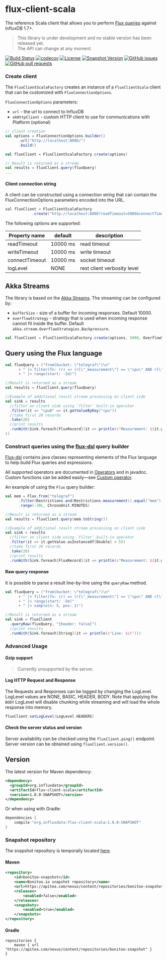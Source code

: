 # flux-client-scala

The reference Scala client that allows you to perform [Flux queries](https://github.com/influxdata/flux/blob/master/docs/SPEC.md) against InfluxDB 1.7+. 

> This library is under development and no stable version has been released yet.  
> The API can change at any moment.

[![Build Status](https://travis-ci.org/bonitoo-io/influxdata-platform-java.svg?branch=master)](https://travis-ci.org/bonitoo-io/influxdata-platform-java)
[![codecov](https://codecov.io/gh/bonitoo-io/influxdata-platform-java/branch/master/graph/badge.svg)](https://codecov.io/gh/bonitoo-io/influxdata-platform-java)
[![License](https://img.shields.io/github/license/bonitoo-io/influxdata-platform-java.svg)](https://github.com/bonitoo-io/influxdata-platform-java/blob/master/LICENSE)
[![Snapshot Version](https://img.shields.io/nexus/s/https/apitea.com/nexus/io.bonitoo.flux/flux-java.svg)](https://apitea.com/nexus/content/repositories/bonitoo-snapshot/)
[![GitHub issues](https://img.shields.io/github/issues-raw/bonitoo-io/influxdata-platform-java.svg)](https://github.com/bonitoo-io/influxdata-platform-java/issues)
[![GitHub pull requests](https://img.shields.io/github/issues-pr-raw/bonitoo-io/influxdata-platform-java.svg)](https://github.com/bonitoo-io/influxdata-platform-java/pulls)

### Create client

The `FluxClientScalaFactory` creates an instance of a `FluxClientScala` client that can be customized with `FluxConnectionOptions`.

`FluxConnectionOptions` parameters:
 
- `url` -  the url to connect to InfluxDB
- `okHttpClient` - custom HTTP client to use for communications with Platform (optional)

```scala
// client creation
val options = FluxConnectionOptions.builder()
      .url("http://localhost:8086/")
      .build()

val fluxClient = FluxClientScalaFactory.create(options)

// Result is returned as a stream
val results = fluxClient.query(fluxQuery)
...
```

#### Client connection string

A client can be constructed using a connection string that can contain the FluxConnectionOptions parameters encoded into the URL.  
 
```java
val fluxClient = FluxClientScalaFactory
            .create("http://localhost:8086?readTimeout=5000&connectTimeout=5000&logLevel=BASIC")
```
The following options are supported:

| Property name | default | description |
| --------------|-------------|-------------| 
| readTimeout       | 10000 ms| read timeout |
| writeTimeout      | 10000 ms| write timeout |
| connectTimeout    | 10000 ms| socket timeout |
| logLevel          | NONE | rest client verbosity level |

## Akka Streams

The library is based on the [Akka Streams](https://doc.akka.io/docs/akka/2.5/stream/). The streaming can be configured by:
- `bufferSize` - size of a buffer for incoming responses. Default 10000. 
- `overflowStrategy` - strategy that is used when incoming response cannot fit inside the buffer. Default `akka.stream.OverflowStrategies.Backpressure`.

```scala
val fluxClient = FluxClientScalaFactory.create(options, 5000, OverflowStrategy.dropTail)
```
## Query using the Flux language

```scala
val fluxQuery = ("from(bucket: \"telegraf\")\n"
      + " |> filter(fn: (r) => (r[\"_measurement\"] == \"cpu\" AND r[\"_field\"] == \"usage_system\"))"
      + " |> range(start: -1d)")

//Result is returned as a stream
val results = fluxClient.query(fluxQuery)

//Example of additional result stream processing on client side
val sink = results
  //filter on client side using `filter` built-in operator
  .filter(it => "cpu0" == it.getValueByKey("cpu"))
  //take first 20 records
  .take(20)
  //print results
  .runWith(Sink.foreach[FluxRecord](it => println(s"Measurement: ${it.getMeasurement}, value: ${it.getValue}")
))
```
### Construct queries using the [flux-dsl](../flux-dsl) query builder

[Flux-dsl](../flux-dsl) contains java classes representing elements of the Flux language to help build Flux queries and expressions. 

All supported operators are documented in [Operators](../flux-dsl) and in javadoc. Custom functions can be added
easily&mdash;see [Custom operator](../flux-dsl/README.md#custom-operator).

An example of using the `Flux` query builder:

```scala
val mem = Flux.from("telegraf")
      .filter(Restrictions.and(Restrictions.measurement().equal("mem"), Restrictions.field().equal("used_percent")))
      .range(-30L, ChronoUnit.MINUTES)

//Result is returned as a stream
val results = fluxClient.query(mem.toString())

//Example of additional result stream processing on client side
val sink = results
  //filter on client side using `filter` built-in operator
  .filter(it => it.getValue.asInstanceOf[Double] > 55)
  //take first 20 records
  .take(20)
  //print results
  .runWith(Sink.foreach[FluxRecord](it => println(s"Measurement: ${it.getMeasurement}, value: ${it.getValue}")))
```

#### Raw query response

It is possible to parse a result line-by-line using the `queryRaw` method.  

```scala
val fluxQuery = ("from(bucket: \"telegraf\")\n"
      + " |> filter(fn: (r) => (r[\"_measurement\"] == \"cpu\" AND r[\"_field\"] == \"usage_system\"))"
      + " |> range(start: -5m)"
      + " |> sample(n: 5, pos: 1)")

//Result is returned as a stream
val sink = fluxClient
  .queryRaw(fluxQuery, "{header: false}")
  //print results
  .runWith(Sink.foreach[String](it => println(s"Line: $it")))
```

### Advanced Usage

#### Gzip support

> Currently unsupported by the server.

#### Log HTTP Request and Response
The Requests and Responses can be logged by changing the LogLevel. LogLevel values are NONE, BASIC, HEADER, BODY. Note that 
applying the `BODY` LogLevel will disable chunking while streaming and will load the whole response into memory.  

```scala
fluxClient.setLogLevel(LogLevel.HEADERS)
```

#### Check the server status and version

Server availability can be checked using the `fluxClient.ping()` endpoint.  Server version can be obtained using `fluxClient.version()`.
 
## Version

The latest version for Maven dependency:
```xml
<dependency>
  <groupId>org.influxdata</groupId>
  <artifactId>flux-client-scala</artifactId>
  <version>1.0.0-SNAPSHOT</version>
</dependency>
```
  
Or when using with Gradle:
```groovy
dependencies {
    compile "org.influxdata:flux-client-scala:1.0.0-SNAPSHOT"
}
```

### Snapshot repository
The snapshot repository is temporally located [here](https://apitea.com/nexus/content/repositories/bonitoo-snapshot/).

#### Maven
```xml
<repository>
    <id>bonitoo-snapshot</id>
    <name>Bonitoo.io snapshot repository</name>
    <url>https://apitea.com/nexus/content/repositories/bonitoo-snapshot/</url>
    <releases>
        <enabled>false</enabled>
    </releases>
    <snapshots>
        <enabled>true</enabled>
    </snapshots>
</repository>
```
#### Gradle
```
repositories {
    maven { url "https://apitea.com/nexus/content/repositories/bonitoo-snapshot" }
}
```
